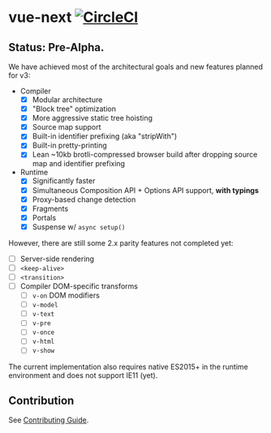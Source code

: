 # vue-next [![CircleCI](https://circleci.com/gh/vuejs/vue-next.svg?style=svg&circle-token=fb883a2d0a73df46e80b2e79fd430959d8f2b488)](https://circleci.com/gh/vuejs/vue-next)

## Status: Pre-Alpha.

We have achieved most of the architectural goals and new features planned for v3:

- Compiler
  - [x] Modular architecture
  - [x] "Block tree" optimization
  - [x] More aggressive static tree hoisting
  - [x] Source map support
  - [x] Built-in identifier prefixing (aka "stripWith")
  - [x] Built-in pretty-printing
  - [x] Lean ~10kb brotli-compressed browser build after dropping source map and identifier prefixing

- Runtime
  - [x] Significantly faster
  - [x] Simultaneous Composition API + Options API support, **with typings**
  - [x] Proxy-based change detection
  - [x] Fragments
  - [x] Portals
  - [x] Suspense w/ `async setup()`

However, there are still some 2.x parity features not completed yet:

- [ ] Server-side rendering
- [ ] `<keep-alive>`
- [ ] `<transition>`
- [ ] Compiler DOM-specific transforms
  - [ ] `v-on` DOM modifiers
  - [ ] `v-model`
  - [ ] `v-text`
  - [ ] `v-pre`
  - [ ] `v-once`
  - [ ] `v-html`
  - [ ] `v-show`

The current implementation also requires native ES2015+ in the runtime environment and does not support IE11 (yet).

## Contribution

See [Contributing Guide](https://github.com/vuejs/vue-next/blob/master/.github/contributing.md).
